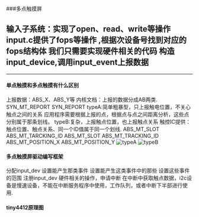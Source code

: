 ###多点触摸屏

 输入子系统：实现了open、read、write等操作
 input.c提供了fops等操作 ,根据次设备号找到对应的fops结构体 
我们只需要实现硬件相关的代码 
构造input_device,调用input_event上报数据 
---
---
#### 单点触摸和多点触摸有什么区别

上报数据：ABS_X、ABS_Y等
内核文档：上报的数据分成AB两类.
SYN_MT_REPORT
SYN_REPORT
typeA:简单粗暴型，只上报触电位置，不关心触点之间的关系
应用程序需要根据上报的点，根据点与点之间距离分析，这些点分别属于那条划线。
typeB:复杂，上报触点位置，也上报触点关系
触控IC提供：触点位置、触点关系、同一个ID值属于同一个划线.
ABS_MT_SLOT
ABS_MT_TARCKING_ID 
ABS_MT_SLOT
ABS_MT_TRACKING_ID
ABS_MT_POSITION_X
ABS_MT_POSITION_Y 
![typeA](/home/zhuang/图片/选区_014.png) 
![typeB](/home/zhuang/图片/选区_013.png) 

####  多点触摸屏驱动编写框架

分配input_dev
设置能产生那类事件
设置能产生这类事件中的那些
设置这些事件的范围
注册input_dev
硬件相关的操作，申请中断
在中断中获取触点数据，i2c设备是慢速设备，不能在中断服务程序中使用，工作队列，或者中断下半部进行使用.


#### tiny4412原理图





